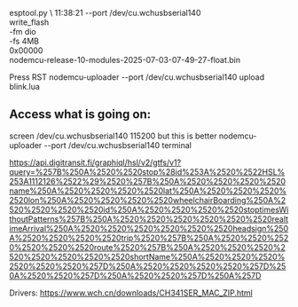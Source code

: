 

 esptool.py \                                                                                                         11:38:21
  --port /dev/cu.wchusbserial140 \
  write_flash \
    -fm dio \
    -fs 4MB \
    0x00000 \
    nodemcu-release-10-modules-2025-07-03-07-49-27-float.bin

Press RST
nodemcu-uploader --port /dev/cu.wchusbserial140 upload blink.lua 

## Access what is going on:
screen /dev/cu.wchusbserial140 115200
but this is better
nodemcu-uploader --port /dev/cu.wchusbserial140 terminal    

https://api.digitransit.fi/graphiql/hsl/v2/gtfs/v1?query=%257B%250A%2520%2520stop%28id%253A%2520%2522HSL%253A1112126%2522%29%2520%257B%250A%2520%2520%2520%2520name%250A%2520%2520%2520%2520lat%250A%2520%2520%2520%2520lon%250A%2520%2520%2520%2520wheelchairBoarding%250A%2520%2520%2520%2520id%250A%2520%2520%2520%2520stoptimesWithoutPatterns%257B%250A%2520%2520%2520%2520%2520%2520realtimeArrival%250A%2520%2520%2520%2520%2520%2520headsign%250A%2520%2520%2520%2520trip%2520%257B%250A%2520%2520%2520%2520%2520%2520route%2520%257B%250A%2520%2520%2520%2520%2520%2520%2520%2520shortName%250A%2520%2520%2520%2520%2520%2520%257D%250A%2520%2520%2520%2520%257D%250A%2520%2520%257D%250A%2520%2520%257D%250A%257D

Drivers:
https://www.wch.cn/downloads/CH341SER_MAC_ZIP.html

